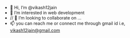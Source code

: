 - 👋 Hi, I’m @vikash12jain
- 👀 I’m interested in web development
- // 💞️ I’m looking to collaborate on ...
- 📫 you can reach me or connect me  through 
gmail id i.e, vikash12jain@gmail.com

<!---
vikash12jain/vikash12jain is a ✨ special ✨ repository because its `README.md` (this file) appears on your GitHub profile.
You can click the Preview link to take a look at your changes.
--->
